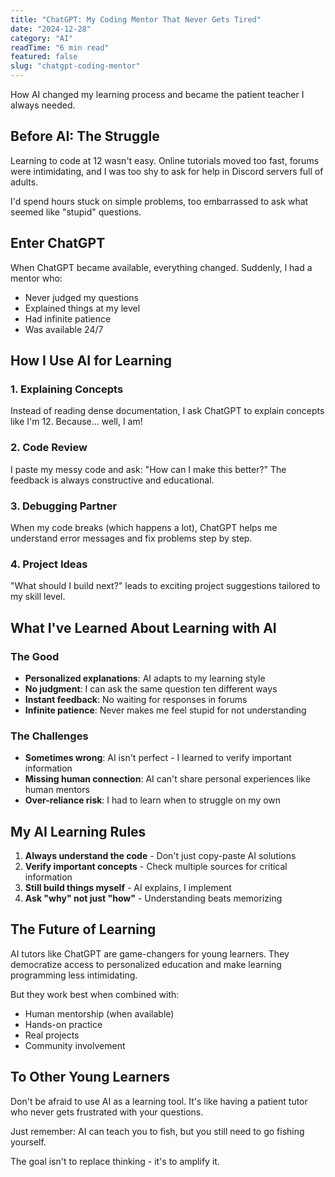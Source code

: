 ```yaml
---
title: "ChatGPT: My Coding Mentor That Never Gets Tired"
date: "2024-12-28"
category: "AI"
readTime: "6 min read"
featured: false
slug: "chatgpt-coding-mentor"
---
```


How AI changed my learning process and became the patient teacher I always needed.

## Before AI: The Struggle

Learning to code at 12 wasn't easy. Online tutorials moved too fast, forums were intimidating, and I was too shy to ask for help in Discord servers full of adults.

I'd spend hours stuck on simple problems, too embarrassed to ask what seemed like "stupid" questions.

## Enter ChatGPT

When ChatGPT became available, everything changed. Suddenly, I had a mentor who:

- Never judged my questions
- Explained things at my level
- Had infinite patience
- Was available 24/7

## How I Use AI for Learning

### 1. Explaining Concepts
Instead of reading dense documentation, I ask ChatGPT to explain concepts like I'm 12. Because... well, I am!

### 2. Code Review
I paste my messy code and ask: "How can I make this better?" The feedback is always constructive and educational.

### 3. Debugging Partner
When my code breaks (which happens a lot), ChatGPT helps me understand error messages and fix problems step by step.

### 4. Project Ideas
"What should I build next?" leads to exciting project suggestions tailored to my skill level.

## What I've Learned About Learning with AI

### The Good
- **Personalized explanations**: AI adapts to my learning style
- **No judgment**: I can ask the same question ten different ways
- **Instant feedback**: No waiting for responses in forums
- **Infinite patience**: Never makes me feel stupid for not understanding

### The Challenges
- **Sometimes wrong**: AI isn't perfect - I learned to verify important information
- **Missing human connection**: AI can't share personal experiences like human mentors
- **Over-reliance risk**: I had to learn when to struggle on my own

## My AI Learning Rules

1. **Always understand the code** - Don't just copy-paste AI solutions
2. **Verify important concepts** - Check multiple sources for critical information
3. **Still build things myself** - AI explains, I implement
4. **Ask "why" not just "how"** - Understanding beats memorizing

## The Future of Learning

AI tutors like ChatGPT are game-changers for young learners. They democratize access to personalized education and make learning programming less intimidating.

But they work best when combined with:
- Human mentorship (when available)
- Hands-on practice
- Real projects
- Community involvement

## To Other Young Learners

Don't be afraid to use AI as a learning tool. It's like having a patient tutor who never gets frustrated with your questions.

Just remember: AI can teach you to fish, but you still need to go fishing yourself.

The goal isn't to replace thinking - it's to amplify it.
